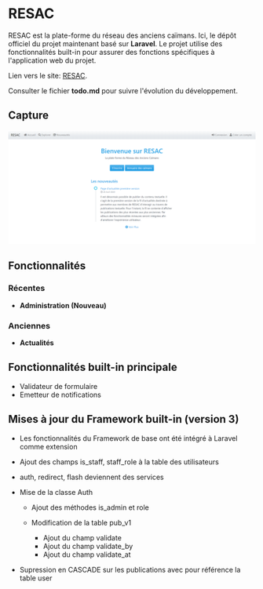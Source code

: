 # RESAC

RESAC est la plate-forme du réseau des anciens caïmans. Ici, le dépôt officiel du projet maintenant basé sur **Laravel**. Le projet utilise des fonctionnalités built-in pour assurer des fonctions spécifiques à l'application web du projet.

Lien vers le site: [RESAC](https://resac2.herokuapp.com/).

Consulter le fichier **todo.md** pour suivre l'évolution du développement.

## Capture

![Capture de la page d'accueil](public/asset/doc/screenshot_v2.png)

## Fonctionnalités

### Récentes
- **Administration (Nouveau)**

### Anciennes
- **Actualités**


## Fonctionnalités built-in principale

- Validateur de formulaire
- Emetteur de notifications

## Mises à jour du Framework built-in (version 3)

- Les fonctionnalités du Framework de base ont été intégré à Laravel comme extension

- Ajout des champs is_staff, staff_role à la table des utilisateurs

- auth, redirect, flash deviennent des services

- Mise de la classe Auth
  - Ajout des méthodes is_admin et role

  - Modification de la table pub_v1
    - Ajout du champ validate
    - Ajout du champ validate_by
    - Ajout du champ validate_at


- Supression en CASCADE sur les publications avec pour référence la table user
